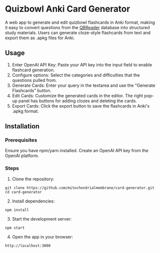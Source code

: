 # Quizbowl Anki Card Generator

A web app to generate and edit quizbowl flashcards in Anki format, making it easy to convert questions from the [QBReader](https://www.qbreader.org/database) database into structured study materials. Users can generate cloze-style flashcards from text and export them as .apkg files for Anki.

## Usage
1. Enter OpenAI API Key: Paste your API key into the input field to enable flashcard generation.
2. Configure options: Select the categories and difficulties that the questions pulled from.
3. Generate Cards: Enter your query in the textarea and use the "Generate Flashcards" button.
4. Edit Cards: Customize the generated cards in the editor. The right pop-up panel has buttons for adding clozes and deleting the cards.
5. Export Cards: Click the export button to save the flashcards in Anki's .apkg format.

## Installation
### Prerequisites
Ensure you have npm/yarn installed.
Create an OpenAI API key from the OpenAI platform.

### Steps
1. Clone the repository:
```
git clone https://github.com/mitochondrialmembrane/card-generator.git
cd card-generator
```
2. Install dependencies:
```
npm install
```
3. Start the development server:
```
npm start
```
4. Open the app in your browser:
```
http://localhost:3000
```


